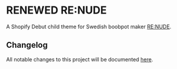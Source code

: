 # RENEWED RE:NUDE

A Shopify Debut child theme for Swedish boobpot maker [RE:NUDE](https://renudes.se/).

## Changelog

All notable changes to this project will be documented [here](https://github.com/nilslockean/renude/blob/main/CHANGELOG.md#changelog).
